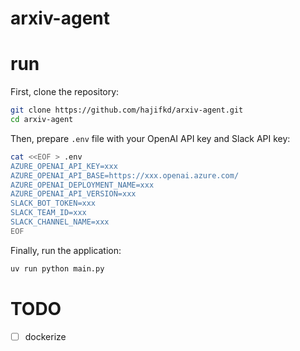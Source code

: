 # arxiv-agent

# run
First, clone the repository:
```bash
git clone https://github.com/hajifkd/arxiv-agent.git
cd arxiv-agent
```

Then, prepare `.env` file with your OpenAI API key and Slack API key:
```bash
cat <<EOF > .env
AZURE_OPENAI_API_KEY=xxx
AZURE_OPENAI_API_BASE=https://xxx.openai.azure.com/
AZURE_OPENAI_DEPLOYMENT_NAME=xxx
AZURE_OPENAI_API_VERSION=xxx
SLACK_BOT_TOKEN=xxx
SLACK_TEAM_ID=xxx
SLACK_CHANNEL_NAME=xxx
EOF
```

Finally, run the application:
```bash
uv run python main.py
```

# TODO
- [ ] dockerize 